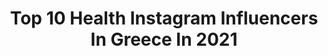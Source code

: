 ---
title: Top 10 Health Instagram Influencers In Greece In 2021
description: >-
  Find top health Instagram influencers in Greece in 2021. Most popular hashtags: #makeitdelicious #stayhome #foodphotographyandstyling #foodartblog.
platform: Instagram
hits: 188
text_top: Analyze the most popular Instagram influencers on inBeat.
text_bottom: Our platform has 188 Instagram influencers like this in Greece for you to contact.
profiles:
  - username: "athinamon.fit"
    fullname: >-
      𝓐𝓽𝓱𝓲𝓷𝓪 ❣️
    bio: >-
      𝙜𝙞𝙧𝙡 𝙤𝙣 𝙖 𝙢𝙞𝙨𝙨𝙞𝙤𝙣 🤞 🎯Making the world healthier and happier 🇬🇷Greek 🌍Herbalife Nutrition ind. distributor START your Journey ⬇️
    location: "Greece"
    followers: 28637
    engagement: 226
    commentsToLikes: 0.034632
    id: ck9hbb0pyg38a0j784rx2pjmu
    verified: false
    hashtags: "#fitnessjourney, #shakelover, #nutritioniskey, #smile"
  - username: "anthivoulgari"
    fullname: >-
      Anthi Voulgari
    bio: >-
      Journalist Tv presenter Radio producer 🎙 Health, fitness & lifestyle blogger 💻 Travel lover ❤️
    location: "Greece"
    followers: 29079
    engagement: 737
    commentsToLikes: 0.019669
    id: ck5zkeso4jcmz0i14u294cwhq
    verified: false
    hashtags: "#welovepelion, #weddingvibes, #nature, #lovehorses"
  - username: "charisyourpersonaltrainer"
    fullname: >-
      Charis - Greece 💪
    bio: >-
      ▪️#marketing ▪️#personaltrainer ▪️ #fitness #pilates ▪️#influencer #healthylifestyle ▪️🇬🇷 #athens #greece
    location: "Greece"
    followers: 41043
    engagement: 364
    commentsToLikes: 0.014334
    id: ckap0pbvdradn0i78fb9dbbtf
    verified: false
    hashtags: "#charisyourpersonaltrainer, #instalifo, #monocharis, #healthylifestyle"
  - username: "thehealthycookblog"
    fullname: >-
      Evi Skoura 🇬🇷
    bio: >-
      Healthy Food Blogger | Recipe Developer | Food photographer Athens, GR Contact : DM or 📧info@thehealthycook.gr #thehealthycookblog
    location: "Greece"
    followers: 13676
    engagement: 614
    commentsToLikes: 0.252550
    id: ck8szk115oqri0j781nmk3c7g
    verified: false
    hashtags: "#fresh, #greek, #tv, #allazoumesinithies"
  - username: "emilycoralx"
    fullname: >-
      Emily Coral
    bio: >-
      Living my best life ✨ health nerd 🥦
    location: "Greece"
    followers: 160179
    engagement: 166
    commentsToLikes: 0.052783
    id: ck601xantgcdf0i141j23o32w
    verified: false
    hashtags: "#shoot, #model, #blonde, #makeup"
  - username: "gavaskantira"
    fullname: >-
      Georgia Avaskantira
    bio: >-
      Professional Dancer | Choreographer | Graphic designer | illustrator @parisianou.gr | Healthy pastry lover •I wish my eyes could take photos•
    location: "Greece"
    followers: 16625
    engagement: 1142
    commentsToLikes: 0.012828
    id: ck6tiomp314du0j71hv1hp960
    verified: false
    hashtags: "#thebabycity, #moodoftheday, #quaxgreece, #quaxbaby"
  - username: "letstreatourselves.gr"
    fullname: >-
      Eugenia Trousa
    bio: >-
      My Sweet, Savoury & Healthy Food Stories 🍴Food blogger 📷Food photography ✨ Food stylist 💌 Collabs:letstreatourselves@gmail.com My photos, my blog
    location: "Greece"
    followers: 9504
    engagement: 661
    commentsToLikes: 0.074039
    id: ckaotmq80wjjv0i78j7t9470g
    verified: false
    hashtags: "#foodphotographyandstyling, #eatprettythings, #saveurmag, #ourfoodstories"
  - username: "hofitgolanofficial"
    fullname: >-
      Hofit Golan
    bio: >-
      TV host. Model. Fashion & travel influencer. Winner lifestyle influencer of the year 🏆 Advocating for health, environment & Animals 👀 more on story
    location: "Greece"
    followers: 2242820
    engagement: 124
    commentsToLikes: 0.041381
    id: ck0vz41vs77180i190359drkg
    verified: true
    hashtags: "#viewgoals, #dolomites, #motivationalquotes, #santorini"
  - username: "filip_baf"
    fullname: >-
      Filippakos Baf 🕹
    bio: >-
      @dubbmx @hvntclothing @takenbmx @subrosabrand @theshadowconspiracy @luvnroll @broncobar @healthandcannabis.gr @carnagesocks !! ☘️KEEP GOING☘️
    location: "Greece"
    followers: 8847
    engagement: 1405
    commentsToLikes: 0.008505
    id: ck6u04oivdli70j7103jgu7ht
    verified: false
    hashtags: "#bmx, #bmxlife, #chillnotskills, #ride"
  - username: "puremomentum"
    fullname: >-
      Dr. Αngela Spanou, Παθολόγος
    bio: >-
      📗Γνώση = επιλογή 👩🏻‍⚕️Internal Medicine 👩🏻‍🎓MSc Global Health Crisis 👩🏻‍🔬Preventive Medical Nutritional Therapy 🥑RecipeCreator 🌱Seagan Mum of 👱🏻‍♀️👧🏼
    location: "Greece"
    followers: 20015
    engagement: 408
    commentsToLikes: 0.069067
    id: ck8sx9s1mgmjz0j78oulgf7c6
    verified: false
    hashtags: "#beetroot, #diy, #foodlover, #sweet"
---